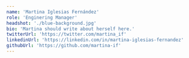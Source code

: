 ```yaml
---
name: 'Martina Iglesias Fernández'
role: 'Enginering Manager'
headshot: './blue-background.jpg'
bio: 'Martina should write about herself here.'
twitterUrl: 'https://twitter.com/martina_if'
linkedinUrl: 'https://linkedin.com/in/martina-iglesias-fernandez'
githubUrl: 'https://github.com/martina-if'
---
```


